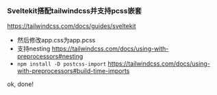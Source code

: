 ### Sveltekit搭配tailwindcss并支持pcss嵌套

https://tailwindcss.com/docs/guides/sveltekit

* 然后修改app.css为app.pcss
* 支持nesting https://tailwindcss.com/docs/using-with-preprocessors#nesting
* `npm install -D postcss-import` https://tailwindcss.com/docs/using-with-preprocessors#build-time-imports

ok, done!
